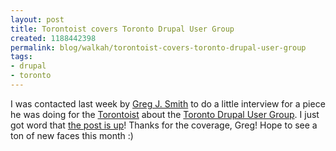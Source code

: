 ```yaml
--- 
layout: post
title: Torontoist covers Toronto Drupal User Group
created: 1188442398
permalink: blog/walkah/torontoist-covers-toronto-drupal-user-group
tags: 
- drupal
- toronto
---
```

<p>I was contacted last week by <a href="http://serialconsign.com/">Greg J. Smith</a> to do a little interview for a piece he was doing for the <a href="http://torontoist.com/">Torontoist</a> about the <a href="http://groups.drupal.org/toronto">Toronto Drupal User Group</a>. I just got word that <a href="http://torontoist.com/2007/08/community_build.php">the post is up</a>! Thanks for the coverage, Greg! Hope to see a ton of new faces this month :)

